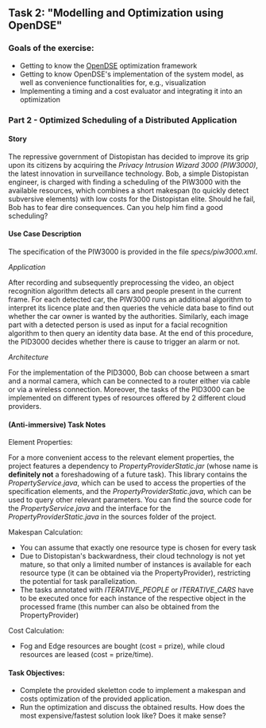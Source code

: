 


## Task 2: "Modelling and Optimization using OpenDSE"

### Goals of the exercise:

* Getting to know the [OpenDSE](https://github.com/FedorSmirnov89/opendse) optimization framework
* Getting to know OpenDSE's implementation of the system model, as well as convenience functionalities for, e.g., visualization
* Implementing a timing and a cost evaluator and integrating it into an optimization

### Part 2 - Optimized Scheduling of a Distributed  Application

#### Story

The repressive government of Distopistan has decided to improve its grip upon its citizens by acquiring the _Privacy Intrusion Wizard 3000 (PIW3000)_, the latest innovation in surveillance technology. Bob, a simple Distopistan engineer, is charged with finding a scheduling of the PIW3000 with the available resources, which combines a short makespan (to quickly detect subversive elements) with low costs for the Distopistan elite. Should he fail, Bob has to fear dire consequences. Can you help him find a good scheduling?

#### Use Case Description

The specification of the PIW3000 is provided in the file _specs/piw3000.xml_.

*Application*

After recording and subsequently preprocessing the video, an object recognition algorithm detects all cars and people present in the current frame. For each detected car, the PIW3000 runs an additional algorithm to interpret its licence plate and then queries the vehicle data base to find out whether the car owner is wanted by the authorities. Similarly, each image part with a detected person is used as input for a facial recognition algorithm to then query an identity data base. At the end of this procedure, the PID3000 decides whether there is cause to trigger an alarm or not. 

*Architecture*

For the implementation of the PID3000, Bob can choose between a smart and a normal camera, which can be connected to a router either via cable or via a wireless connection. Moreover, the tasks of the PID3000 can be implemented on different types of resources offered by 2 different cloud providers.

#### (Anti-immersive) Task Notes

Element Properties:

For a more convenient access to the relevant element properties, the project features a dependency to _PropertyProviderStatic.jar_ (whose name is **definitely not** a foreshadowing of a future task). This library contains the _PropertyService.java_, which can be used to access the properties of the specification elements, and the _PropertyProviderStatic.java_, which can be used to query other relevant parameters. You can find the source code for the _PropertyService.java_ and the interface for the _PropertyProviderStatic.java_ in the sources folder of the project.


Makespan Calculation:

- You can assume that exactly one resource type is chosen for every task
- Due to Distopistan's backwardness, their cloud technology is not yet mature, so that only a limited number of instances is available for each resource type (it can be obtained via the PropertyProvider), restricting the potential for task parallelization.
- The tasks annotated with _ITERATIVE\_PEOPLE_ or _ITERATIVE\_CARS_ have to be executed once for each instance of the respective object in the processed frame (this number can also be obtained from the PropertyProvider)

Cost Calculation:

- Fog and Edge resources are bought (cost = prize), while cloud resources are leased (cost = prize/time).

#### Task Objectives:

- Complete the provided skeletton code to implement a makespan and costs optimization of the provided application.
- Run the optimization and discuss the obtained results. How does the most expensive/fastest solution look like? Does it make sense? 




